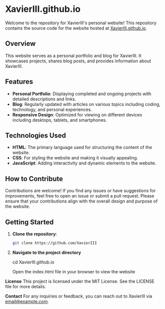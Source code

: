 # XavierIII.github.io

Welcome to the repository for XavierIII's personal website! This repository contains the source code for the website hosted at [XavierIII.github.io](https://xavieriii.github.io).

## Overview

This website serves as a personal portfolio and blog for XavierIII. It showcases projects, shares blog posts, and provides information about XavierIII.

## Features

- **Personal Portfolio**: Displaying completed and ongoing projects with detailed descriptions and links.
- **Blog**: Regularly updated with articles on various topics including coding, technology, and personal experiences.
- **Responsive Design**: Optimized for viewing on different devices including desktops, tablets, and smartphones.

## Technologies Used

- **HTML**: The primary language used for structuring the content of the website.
- **CSS**: For styling the website and making it visually appealing.
- **JavaScript**: Adding interactivity and dynamic elements to the website.

## How to Contribute

Contributions are welcome! If you find any issues or have suggestions for improvements, feel free to open an issue or submit a pull request. Please ensure that your contributions align with the overall design and purpose of the website.

## Getting Started

1. **Clone the repository**:
   ```sh
   git clone https://github.com/XavierIII

2. **Navigate to the project directory**
   
   cd XavierIII.github.io

   Open the index.html file in your browser to view the website


**License**
This project is licensed under the MIT License. See the LICENSE file for more details.

**Contact**
For any inquiries or feedback, you can reach out to XavierIII via email@example.com.
  

